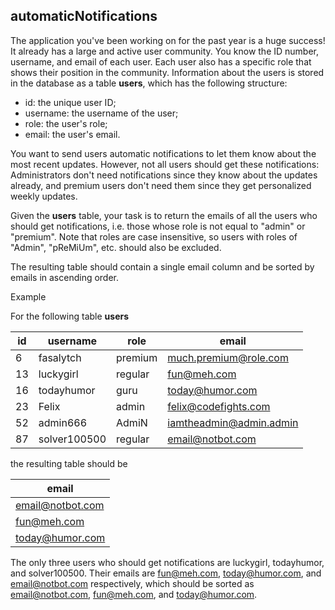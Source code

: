## automaticNotifications

The application you've been working on for the past year is a huge success! It already has a large and active user community. You know the ID number, username, and email of each user. Each user also has a specific role that shows their position in the community. Information about the users is stored in the database as a table **users**, which has the following structure:

- id: the unique user ID;
- username: the username of the user;
- role: the user's role;
- email: the user's email.

You want to send users automatic notifications to let them know about the most recent updates. However, not all users should get these notifications: Administrators don't need notifications since they know about the updates already, and premium users don't need them since they get personalized weekly updates.

Given the **users** table, your task is to return the emails of all the users who should get notifications, i.e. those whose role is not equal to "admin" or "premium". Note that roles are case insensitive, so users with roles of "Admin", "pReMiUm", etc. should also be excluded.

The resulting table should contain a single email column and be sorted by emails in ascending order.

Example

For the following table **users**

| id | username | role | email |
|---|---|---|---|
| 6 | fasalytch | premium | much.premium@role.com |
| 13 | luckygirl | regular | fun@meh.com |
| 16 | todayhumor | guru | today@humor.com |
| 23 | Felix | admin | felix@codefights.com |
| 52 | admin666 | AdmiN | iamtheadmin@admin.admin |
| 87 | solver100500 | regular | email@notbot.com |

the resulting table should be

| email |
|---|
| email@notbot.com |
| fun@meh.com |
| today@humor.com |

The only three users who should get notifications are luckygirl, todayhumor, and solver100500. Their emails are fun@meh.com, today@humor.com, and email@notbot.com respectively, which should be sorted as email@notbot.com, fun@meh.com, and today@humor.com.
